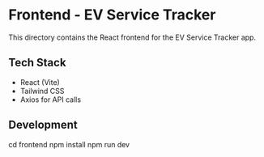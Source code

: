 # Frontend - EV Service Tracker

This directory contains the React frontend for the EV Service Tracker app.

## Tech Stack
- React (Vite)
- Tailwind CSS
- Axios for API calls

## Development
cd frontend
npm install
npm run dev
